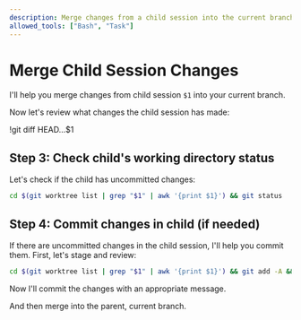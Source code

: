 ```yaml
---
description: Merge changes from a child session into the current branch
allowed_tools: ["Bash", "Task"]
---
```


# Merge Child Session Changes

I'll help you merge changes from child session `$1` into your current branch.


Now let's review what changes the child session has made:

!git diff HEAD...$1

## Step 3: Check child's working directory status

Let's check if the child has uncommitted changes:

```bash
cd $(git worktree list | grep "$1" | awk '{print $1}') && git status
```

## Step 4: Commit changes in child (if needed)

If there are uncommitted changes in the child session, I'll help you commit them. First, let's stage and review:

```bash
cd $(git worktree list | grep "$1" | awk '{print $1}') && git add -A && git diff --staged
```

Now I'll commit the changes with an appropriate message.

And then merge into the parent, current branch.
